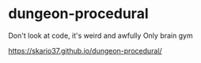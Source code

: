 # dungeon-procedural
 
Don't look at code, it's weird and awfully
Only brain gym

https://skario37.github.io/dungeon-procedural/
